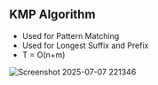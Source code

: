 ## KMP Algorithm
- Used for Pattern Matching
- Used for Longest Suffix and Prefix
- T = O(n+m)

![Screenshot 2025-07-07 221346](https://github.com/user-attachments/assets/5c3b13de-b09a-4ffe-8e5a-7ce77c1bcad8)
